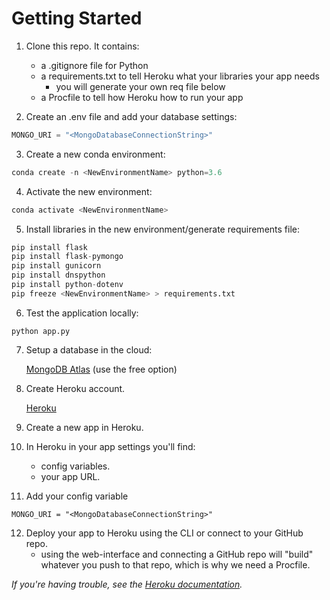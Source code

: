 # Getting Started
1. Clone this repo. It contains:

     * a .gitignore file for Python
     * a requirements.txt to tell Heroku what your libraries your app needs
        * you will generate your own req file below
     * a Procfile to tell how Heroku how to run your app

2. Create an .env file and add your database settings:
```python
MONGO_URI = "<MongoDatabaseConnectionString>"
```

3. Create a new conda environment:
```python
conda create -n <NewEnvironmentName> python=3.6
```
4. Activate the new environment:
```python
conda activate <NewEnvironmentName>
```

5. Install libraries in the new environment/generate requirements file:
```python
pip install flask
pip install flask-pymongo
pip install gunicorn
pip install dnspython
pip install python-dotenv
pip freeze <NewEnvironmentName> > requirements.txt
```

6. Test the application locally:
```
python app.py
```

7. Setup a database in the cloud:

   [MongoDB Atlas](https://www.mongodb.com/atlas) (use the free option)

8. Create Heroku account.

   [Heroku](https://www.heroku.com)

9. Create a new app in Heroku.

10. In Heroku in your app settings you'll find:
     * config variables.
     * your app URL.

11. Add your config variable

```
MONGO_URI = "<MongoDatabaseConnectionString>"
```

12. Deploy your app to Heroku using the CLI or connect to your GitHub repo.
    * using the web-interface and connecting a GitHub repo will "build" whatever you push to that repo, which is why we need a Procfile.

*If you're having trouble, see the [Heroku documentation](https://devcenter.heroku.com/articles/getting-started-with-python).*
